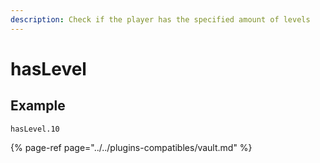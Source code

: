 ```yaml
---
description: Check if the player has the specified amount of levels
---
```


# hasLevel

## Example

```text
hasLevel.10
```

{% page-ref page="../../plugins-compatibles/vault.md" %}

